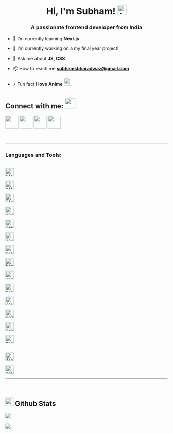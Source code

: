<h1 align="center">Hi, I'm Subham! <img src="https://user-images.githubusercontent.com/1303154/88677602-1635ba80-d120-11ea-84d8-d263ba5fc3c0.gif" width="28px" alt="hi"></h1>
<h3 align="center">A passionate frontend developer from India</h3>

- 🌱 I’m currently learning **Next.js**
- 🔭 I’m currently working on a my final year project!

- 💬 Ask me about **JS, CSS**

- 📫 How to reach me **subhamsbharadwaz@gmail.com**

- ⚡ Fun fact **I love Anime** <img width="25" src="https://img.icons8.com/color/48/4a90e2/boruto-uzumaki.png"/>
  <br/>

## Connect with me: <img src="https://media.giphy.com/media/LnQjpWaON8nhr21vNW/giphy.gif" height="32">

<a href="https://www.linkedin.com/in/subham-bharadwaz-5a9792197/"><img width="40" src="https://img.icons8.com/nolan/64/linkedin.png"/></a>
<a href="https://twitter.com/subham_shyamal"><img width="40" src="https://img.icons8.com/nolan/64/twitter.png"/></a>
<a href="https://instagram.com/mercury_rebornn" target="blank"><img width="40" src="https://img.icons8.com/nolan/64/instagram-new.png"/></a>
<a  href="https://github.com/subhamBharadwaz" target="blank"><img width="40" src="https://img.icons8.com/nolan/64/github.png"/></a>

<br/>

---

<h3 align="left">Languages and Tools:</h3>

[<code>
<img alt="visual studio code" width="26px" src="https://img.icons8.com/fluent/240/000000/visual-studio-code-2019.png" />
</code>](https://code.visualstudio.com/)
[<code>
<img alt="git" width="26px" src="https://img.icons8.com/color/48/000000/git.png"/>
</code>](https://git-scm.com/)
[<code>
<img alt="linux" width="26px" src="https://img.icons8.com/color/48/000000/linux.png"/>
</code>](https://www.linux.org/)
[<code>
<img alt="java" width="26px" src="https://img.icons8.com/color/48/000000/java-coffee-cup-logo.png"/>
</code>](https://www.java.com/en/)
[<code>
<img alt="c++" width="26px" src="https://img.icons8.com/color/48/000000/c-plus-plus-logo.png"/>
</code>](https://www.w3schools.com/cpp/)
[<code>
<img alt="javascript" width="26px" src="https://img.icons8.com/color/240/000000/javascript.png" />
</code>](https://www.javascript.com/)
[<code>
<img alt="css3" width="26px" src="https://img.icons8.com/color/48/000000/css3.png"/>
</code>](https://developer.mozilla.org/en-US/docs/Web/CSS)
[<code>
<img alt="html5" width="26px" src="https://img.icons8.com/color/48/000000/html-5--v1.png"/>
</code>](https://developer.mozilla.org/en-US/docs/Web/HTML)
[<code>
<img alt="reactjs" width="26px" src="https://img.icons8.com/color/240/000000/react-native.png" />
</code>](https://reactjs.org/)
[<code>
<img alt="nextjs" width="26px" src="https://cdn.worldvectorlogo.com/logos/nextjs-3.svg" />
</code>](https://nextjs.org/)
[<code>
<img alt="sass" width="26px" src="https://img.icons8.com/color/48/000000/sass.png"/>
</code>](https://sass-lang.com/)
[<code>
<img alt="nodejs" width="26px" src="https://img.icons8.com/color/48/000000/nodejs.png"/>
</code>](https://nodejs.org/en/)
[<code>
<img alt="express" width="26px" src="https://image.pngaaa.com/155/5051155-middle.png"/>
</code>](https://expressjs.com/)
[<code>
<img alt="mongodb" width="26px" src="https://img.icons8.com/color/48/000000/mongodb.png"/>
</code>](https://www.mongodb.com/)

[<code>
<img alt="figma" width="26px" src="https://img.icons8.com/color/48/000000/figma.png"/>
</code>](https://www.figma.com/)
[<code>
<img alt="adobe-xd" width="26px" src="https://img.icons8.com/color/48/000000/adobe-xd.png"/>
</code>](https://www.adobe.com/)

---

<br>

## <img height="25" src="https://img.icons8.com/wired/64/4a90e2/merge-git.png"/> Github Stats

<a href="https://github.com/anuraghazra/github-readme-stats">
  <img " src="https://github-readme-stats.vercel.app/api?username=subhamBharadwaz&show_icons=true&theme=tokyonight" />
</a>
<br>
<br>
<a href="https://github.com/anuraghazra/convoychat">
  <img  src="https://github-readme-stats.vercel.app/api/top-langs/?username=subhamBharadwaz&layout=compact&card_width=445&theme=tokyonight" />
</a>
